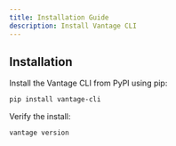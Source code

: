 ```yaml
---
title: Installation Guide
description: Install Vantage CLI
---
```


## Installation

Install the Vantage CLI from PyPI using pip:

```bash
pip install vantage-cli
```

Verify the install:

```bash
vantage version 
```
